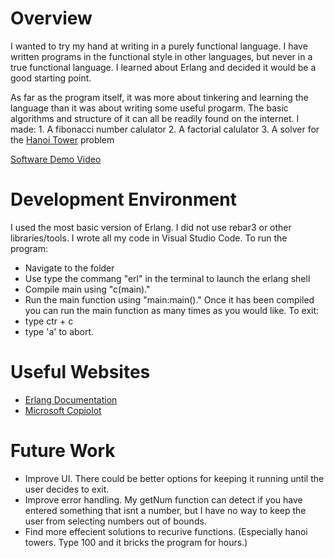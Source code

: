 # Overview

I wanted to try my hand at writing in a purely functional language. I have written
programs in the functional style in other languages, but never in a true functional
language. I learned about Erlang and decided it would be a good starting point. 

As far as the program itself, it was more about tinkering and learning the language
than it was about writing some useful progarm. The basic algorithms and structure of
it can all be readily found on the internet. 
I made:
    1. A fibonacci number calulator
    2. A factorial calulator
    3. A solver for the [Hanoi Tower](https://en.wikipedia.org/wiki/Tower_of_Hanoi) problem 

[Software Demo Video](https://youtu.be/ajgAVJdkUJ4)

# Development Environment

I used the most basic version of Erlang. I did not use rebar3 or other libraries/tools.
I wrote all my code in Visual Studio Code.
To run the program:
* Navigate to the folder 
* Use type the commang "erl" in the terminal to launch the erlang shell
* Compile main using "c(main)."
* Run the main function using "main:main()."
Once it has been compiled you can run the main function as many times as you would like.
To exit:
* type ctr + c
* type 'a' to abort.

# Useful Websites

* [Erlang Documentation](https://www.erlang.org/doc/readme.html)
* [Microsoft Copiolot](https://copilot.microsoft.com/)

# Future Work

* Improve UI. There could be better options for keeping it running until the user decides to exit.
* Improve error handling. My getNum function can detect if you have entered something that isnt a number, but I have no way to keep the user from selecting numbers out of bounds.
* Find more effecient solutions to recurive functions. (Especially hanoi towers. Type 100 and it bricks the program for hours.)
